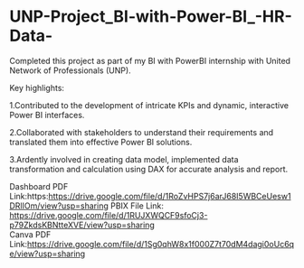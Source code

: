 # UNP-Project_BI-with-Power-BI_-HR-Data-

Completed this project as part of my BI with PowerBI internship with United Network of Professionals (UNP).

Key highlights:

1.Contributed to the development of intricate KPIs and dynamic, interactive Power BI interfaces.

2.Collaborated with stakeholders to understand their requirements and translated them into effective Power BI solutions.

3.Ardently involved in creating data model, implemented data transformation and calculation using DAX for accurate analysis and report.

Dashboard PDF Link:https:https://drive.google.com/file/d/1RoZvHPS7j6arJ68I5WBCeUesw1DRlIOm/view?usp=sharing
PBIX File Link: https://drive.google.com/file/d/1RUJXWQCF9sfoCj3-p79ZkdsKBNtteXVE/view?usp=sharing     
Canva PDF Link:https://drive.google.com/file/d/1Sg0qhW8x1f000Z7t70dM4dagi0oUc6qe/view?usp=sharing
